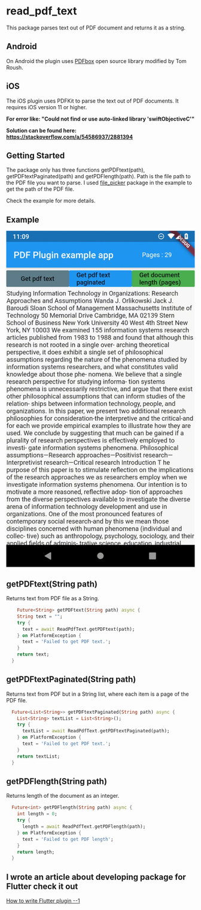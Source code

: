 # read_pdf_text

This package parses text out of PDF document and returns it as a string.

## Android

On Android the plugin uses [PDFbox](https://github.com/TomRoush/PdfBox-Android) open source library modified by Tom Roush.

## iOS

The iOS plugin uses PDFKit to parse the text out of PDF documents. It requires iOS version 11 or higher.

**For error like: "Could not find or use auto-linked library 'swiftObjectiveC'"**

**Solution can be found here: <https://stackoverflow.com/a/54586937/2881394>**

## Getting Started

The package only has three functions getPDFtext(path), getPDFtextPaginated(path) and getPDFlength(path).
Path is the file path to the PDF file you want to parse. I used [file_picker](https://pub.dev/packages/file_picker) package in the example to get the path of the PDF file.

Check the example for more details.

## Example

![read_pdf_text.gif](read_pdf_text.gif)

## getPDFtext(String path)

Returns text from PDF file as a String.

```dart
    Future<String> getPDFtext(String path) async {
    String text = "";
    try {
      text = await ReadPdfText.getPDFtext(path);
    } on PlatformException {
      text = 'Failed to get PDF text.';
    }
    return text;
  }
```

## getPDFtextPaginated(String path)

Returns text from PDF but in a String list, where each item is a page of the PDF file.

```dart
  Future<List<String>> getPDFtextPaginated(String path) async {
    List<String> textList = List<String>();
    try {
      textList = await ReadPdfText.getPDFtextPaginated(path);
    } on PlatformException {
      text = 'Failed to get PDF text.';
    }
    return textList;
  }
```

## getPDFlength(String path)

Returns length of the document as an integer.

```dart
  Future<int> getPDFlength(String path) async {
    int length = 0;
    try {
      length = await ReadPdfText.getPDFlength(path);
    } on PlatformException {
      text = 'Failed to get PDF length';
    }
    return length;
  }
```

## I wrote an article about developing package for Flutter check it out

  [How to write Flutter plugin --1](https://medium.com/@kristian.tuusjarvi/writing-flutter-plugin-package-1-5b5bfafce60f?sk=3e36226a62e7584c83b50663497cac68)
  